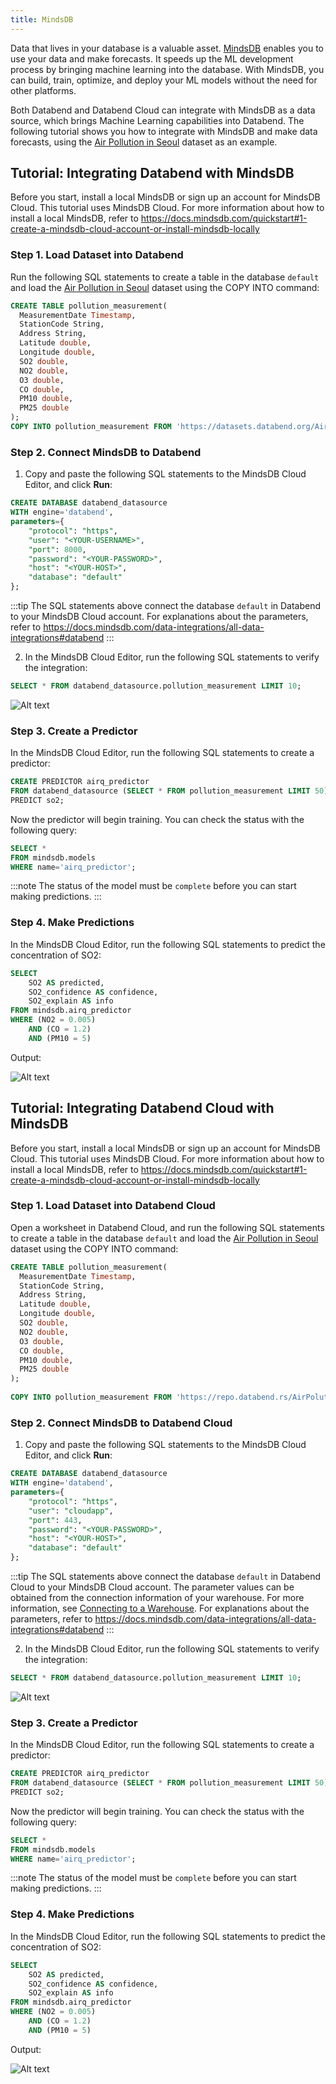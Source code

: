 ```yaml
---
title: MindsDB
---
```


Data that lives in your database is a valuable asset. [MindsDB](https://mindsdb.com/) enables you to use your data and make forecasts. It speeds up the ML development process by bringing machine learning into the database. With MindsDB, you can build, train, optimize, and deploy your ML models without the need for other platforms.

Both Databend and Databend Cloud can integrate with MindsDB as a data source, which brings Machine Learning capabilities into Databend. The following tutorial shows you how to integrate with MindsDB and make data forecasts, using the [Air Pollution in Seoul](https://www.kaggle.com/datasets/bappekim/air-pollution-in-seoul) dataset as an example.

## Tutorial: Integrating Databend with MindsDB

Before you start, install a local MindsDB or sign up an account for MindsDB Cloud. This tutorial uses MindsDB Cloud. For more information about how to install a local MindsDB, refer to https://docs.mindsdb.com/quickstart#1-create-a-mindsdb-cloud-account-or-install-mindsdb-locally

### Step 1. Load Dataset into Databend

Run the following SQL statements to create a table in the database `default` and load the [Air Pollution in Seoul](https://www.kaggle.com/datasets/bappekim/air-pollution-in-seoul) dataset using the COPY INTO command:

```sql
CREATE TABLE pollution_measurement(
  MeasurementDate Timestamp,
  StationCode String,
  Address String,
  Latitude double,
  Longitude double,
  SO2 double,
  NO2 double,
  O3 double,
  CO double,
  PM10 double,
  PM25 double
);
COPY INTO pollution_measurement FROM 'https://datasets.databend.org/AirPolutionSeoul/Measurement_summary.csv' file_format=(type='CSV' skip_header=1);
```

### Step 2. Connect MindsDB to Databend

1. Copy and paste the following SQL statements to the MindsDB Cloud Editor, and click **Run**:

```sql
CREATE DATABASE databend_datasource
WITH engine='databend',
parameters={
    "protocol": "https",
    "user": "<YOUR-USERNAME>",
    "port": 8000,
    "password": "<YOUR-PASSWORD>",
    "host": "<YOUR-HOST>",
    "database": "default"
};
```
:::tip
The SQL statements above connect the database `default` in Databend to your MindsDB Cloud account. For explanations about the parameters, refer to https://docs.mindsdb.com/data-integrations/all-data-integrations#databend
:::

2. In the MindsDB Cloud Editor, run the following SQL statements to verify the integration:

```sql
SELECT * FROM databend_datasource.pollution_measurement LIMIT 10;
```

![Alt text](../../public/img/integration/mindsdb-verify.png)

### Step 3. Create a Predictor

In the MindsDB Cloud Editor, run the following SQL statements to create a predictor:

```sql
CREATE PREDICTOR airq_predictor
FROM databend_datasource (SELECT * FROM pollution_measurement LIMIT 50)
PREDICT so2;
```

Now the predictor will begin training. You can check the status with the following query:

```sql
SELECT *
FROM mindsdb.models
WHERE name='airq_predictor';
```

:::note
The status of the model must be `complete` before you can start making predictions.
:::

### Step 4. Make Predictions

In the MindsDB Cloud Editor, run the following SQL statements to predict the concentration of SO2:

```sql
SELECT
    SO2 AS predicted,
    SO2_confidence AS confidence,
    SO2_explain AS info
FROM mindsdb.airq_predictor
WHERE (NO2 = 0.005)
    AND (CO = 1.2)
    AND (PM10 = 5)
```

Output:

![Alt text](../../public/img/integration/mindsdb-predict.png)

## Tutorial: Integrating Databend Cloud with MindsDB

Before you start, install a local MindsDB or sign up an account for MindsDB Cloud. This tutorial uses MindsDB Cloud. For more information about how to install a local MindsDB, refer to https://docs.mindsdb.com/quickstart#1-create-a-mindsdb-cloud-account-or-install-mindsdb-locally

### Step 1. Load Dataset into Databend Cloud

Open a worksheet in Databend Cloud, and run the following SQL statements to create a table in the database `default` and load the [Air Pollution in Seoul](https://www.kaggle.com/datasets/bappekim/air-pollution-in-seoul) dataset using the COPY INTO command:

```sql
CREATE TABLE pollution_measurement(
  MeasurementDate Timestamp,
  StationCode String,
  Address String,
  Latitude double,
  Longitude double,
  SO2 double,
  NO2 double,
  O3 double,
  CO double,
  PM10 double,
  PM25 double
);
 
COPY INTO pollution_measurement FROM 'https://repo.databend.rs/AirPolutionSeoul/Measurement_summary.csv' file_format=(type='CSV' skip_header=1);
```

### Step 2. Connect MindsDB to Databend Cloud

1. Copy and paste the following SQL statements to the MindsDB Cloud Editor, and click **Run**:

```sql
CREATE DATABASE databend_datasource
WITH engine='databend',
parameters={
    "protocol": "https",
    "user": "cloudapp",
    "port": 443,
    "password": "<YOUR-PASSWORD>",
    "host": "<YOUR-HOST>",
    "database": "default"
};
```
:::tip
The SQL statements above connect the database `default` in Databend Cloud to your MindsDB Cloud account. The parameter values can be obtained from the connection information of your warehouse. For more information, see [Connecting to a Warehouse](/cloud/using-databend-cloud/warehouses#connecting). For explanations about the parameters, refer to https://docs.mindsdb.com/data-integrations/all-data-integrations#databend
:::

2. In the MindsDB Cloud Editor, run the following SQL statements to verify the integration:

```sql
SELECT * FROM databend_datasource.pollution_measurement LIMIT 10;
```
![Alt text](@site/static/img/documents/BI/mindsdb-verify.png)

### Step 3. Create a Predictor

In the MindsDB Cloud Editor, run the following SQL statements to create a predictor:

```sql
CREATE PREDICTOR airq_predictor
FROM databend_datasource (SELECT * FROM pollution_measurement LIMIT 50)
PREDICT so2;
```

Now the predictor will begin training. You can check the status with the following query:

```sql
SELECT * 
FROM mindsdb.models
WHERE name='airq_predictor';
```

:::note
The status of the model must be `complete` before you can start making predictions.
:::

### Step 4. Make Predictions

In the MindsDB Cloud Editor, run the following SQL statements to predict the concentration of SO2:

```sql
SELECT
    SO2 AS predicted,
    SO2_confidence AS confidence,
    SO2_explain AS info
FROM mindsdb.airq_predictor
WHERE (NO2 = 0.005)
    AND (CO = 1.2)
    AND (PM10 = 5)
```

Output:

![Alt text](@site/static/img/documents/BI/mindsdb-predict.png)